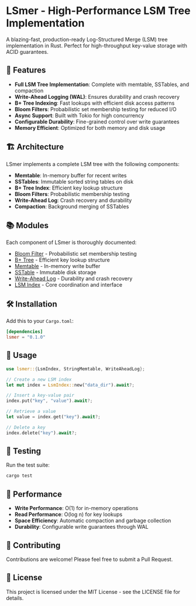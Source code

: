 # LSmer - High-Performance LSM Tree Implementation

A blazing-fast, production-ready Log-Structured Merge (LSM) tree implementation in Rust.
Perfect for high-throughput key-value storage with ACID guarantees.

## 🚀 Features

- **Full LSM Tree Implementation**: Complete with memtable, SSTables, and compaction
- **Write-Ahead Logging (WAL)**: Ensures durability and crash recovery
- **B+ Tree Indexing**: Fast lookups with efficient disk access patterns
- **Bloom Filters**: Probabilistic set membership testing for reduced I/O
- **Async Support**: Built with Tokio for high concurrency
- **Configurable Durability**: Fine-grained control over write guarantees
- **Memory Efficient**: Optimized for both memory and disk usage

## 🏗️ Architecture

LSmer implements a complete LSM tree with the following components:

- **Memtable**: In-memory buffer for recent writes
- **SSTables**: Immutable sorted string tables on disk
- **B+ Tree Index**: Efficient key lookup structure
- **Bloom Filters**: Probabilistic membership testing
- **Write-Ahead Log**: Crash recovery and durability
- **Compaction**: Background merging of SSTables

## 📚 Modules

Each component of LSmer is thoroughly documented:

- [Bloom Filter](src/bloom/README.md) - Probabilistic set membership testing
- [B+ Tree](src/bptree/README.md) - Efficient key lookup structure
- [Memtable](src/memtable/README.md) - In-memory write buffer
- [SSTable](src/sstable/README.md) - Immutable disk storage
- [Write-Ahead Log](src/wal/README.md) - Durability and crash recovery
- [LSM Index](src/lsm_index/README.md) - Core coordination and interface

## 🛠️ Installation

Add this to your `Cargo.toml`:

```toml
[dependencies]
lsmer = "0.1.0"
```

## 📖 Usage

```rust
use lsmer::{LsmIndex, StringMemtable, WriteAheadLog};

// Create a new LSM index
let mut index = LsmIndex::new("data_dir").await?;

// Insert a key-value pair
index.put("key", "value").await?;

// Retrieve a value
let value = index.get("key").await?;

// Delete a key
index.delete("key").await?;
```

## 🧪 Testing

Run the test suite:

```bash
cargo test
```

## 🔧 Performance

- **Write Performance**: O(1) for in-memory operations
- **Read Performance**: O(log n) for key lookups
- **Space Efficiency**: Automatic compaction and garbage collection
- **Durability**: Configurable write guarantees through WAL

## 🤝 Contributing

Contributions are welcome! Please feel free to submit a Pull Request.

## 📄 License

This project is licensed under the MIT License - see the LICENSE file for details.
